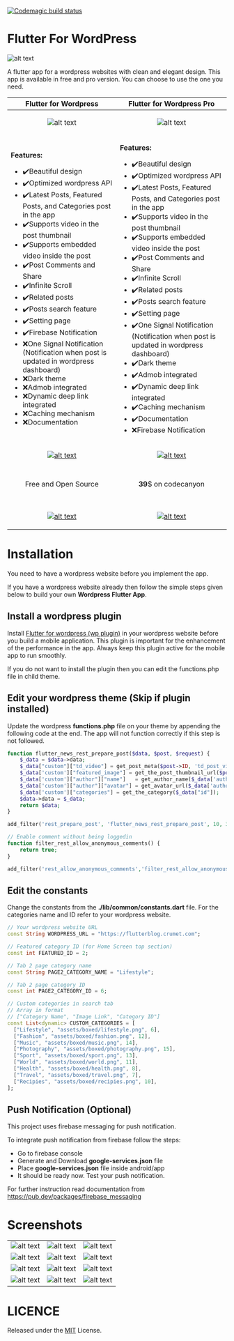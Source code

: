 [![Codemagic build status](https://api.codemagic.io/apps/5dda7273011bc91bb5e1e928/5dda7273011bc91bb5e1e927/status_badge.svg)](https://codemagic.io/apps/5dda7273011bc91bb5e1e928/5dda7273011bc91bb5e1e927/latest_build)

# Flutter For WordPress

![alt text](resources/banner.png "Banner")

A flutter app for a wordpress websites with clean and elegant design. This app is available in free and pro version. You can choose to use the one you need.

|Flutter for Wordpress|Flutter for Wordpress Pro|
|---|---|
|<p align="center">![alt text](resources/fwp.png "Flutter for wordpress")</p>|<p align="center">![alt text](resources/wp_pro.png "Flutter for wordpress pro")</p>|
|<p><b>Features:</b><ul><li>✔️Beautiful design</li><li>✔️Optimized wordpress API</li><li>✔️Latest Posts, Featured Posts, and Categories post in the app</li><li>✔️Supports video in the post thumbnail</li><li>✔️Supports embedded video inside the post</li><li>✔️Post Comments and Share</li><li>✔️Infinite Scroll</li><li>✔️Related posts</li><li>✔️Posts search feature</li><li>✔️Setting page</li><li>✔️Firebase Notification</li><li>❌One Signal Notification (Notification when post is updated in wordpress dashboard)</li><li>❌Dark theme</li><li>❌Admob integrated</li><li>❌Dynamic deep link integrated</li><li>❌Caching mechanism</li><li>❌Documentation</li></ul></p>|<p><b>Features:</b><ul><li>✔️Beautiful design</li><li>✔️Optimized wordpress API</li><li>✔️Latest Posts, Featured Posts, and Categories post in the app</li><li>✔️Supports video in the post thumbnail</li><li>✔️Supports embedded video inside the post</li><li>✔️Post Comments and Share</li><li>✔️Infinite Scroll</li><li>✔️Related posts</li><li>✔️Posts search feature</li><li>✔️Setting page</li><li>✔️One Signal Notification (Notification when post is updated in wordpress dashboard)</li><li>✔️Dark theme</li><li>✔️Admob integrated</li><li>✔️Dynamic deep link integrated</li><li>✔️Caching mechanism</li><li>✔️Documentation</li><li>❌Firebase Notification</li></ul></p>|
|<p align="center">[![alt text](resources/google-play-badge.png "Banner")](https://play.google.com/store/apps/details?id=com.wordpress.flutter.app)</p>|<p align="center">[![alt text](resources/google-play-badge.png "Banner")](https://play.google.com/store/apps/details?id=com.wordpress.flutter.pro)</p>|
|<p align="center" style="padding-top: 8px;">Free and Open Source<p>|<p align="center" style="padding-top: 8px;"><b>39</b>$ on codecanyon<p>|
|<p align="center" style="padding-top: 16px;">[![alt text](resources/button_download.png "Download")](https://github.com/l3lackcurtains/Flutter-for-Wordpress-App/releases)<p>|<p align="center" style="padding-top: 16px;">[![alt text](resources/button_purchase.png "Purchase")](https://codecanyon.net/item/flutter-for-wordpress-pro/27977169)</p>|


# Installation
You need to have a wordpress website before you implement the app.

If you have a wordpress website already then follow the simple steps given below to build your own **Wordpress Flutter App**.

## Install a wordpress plugin

Install [Flutter for wordpress (wp plugin)](https://github.com/l3lackcurtains/flutter-for-wordpress-wp-plugin/releases) in your wordpress website before you build a mobile application. This plugin is important for the enhancement of the performance in the app. Always keep this plugin active for the mobile app to run smoothly.

If you do not want to install the plugin then you can edit the functions.php file in child theme.


## Edit your wordpress theme (Skip if plugin installed)

Update the wordpress **functions.php** file on your theme by appending the following code at the end. The app will not function correctly if this step is not followed.

```php
function flutter_news_rest_prepare_post($data, $post, $request) {
    $_data = $data->data;
    $_data["custom"]["td_video"] = get_post_meta($post->ID, 'td_post_video', true) ?? '';
    $_data['custom']["featured_image"] = get_the_post_thumbnail_url($post->ID, "original") ?? '';
    $_data['custom']["author"]["name"]   = get_author_name($_data['author']);
    $_data['custom']["author"]["avatar"] = get_avatar_url($_data['author']);
    $_data['custom']["categories"] = get_the_category($_data["id"]);
    $data->data = $_data;
    return $data;
}

add_filter('rest_prepare_post', 'flutter_news_rest_prepare_post', 10, 3);

// Enable comment without being loggedin
function filter_rest_allow_anonymous_comments() {
    return true;
}

add_filter('rest_allow_anonymous_comments','filter_rest_allow_anonymous_comments');

```

## Edit the constants

Change the constants from the **./lib/common/constants.dart** file. For the categories name and ID refer to your wordpress website.

```dart
// Your wordpress website URL
const String WORDPRESS_URL = "https://flutterblog.crumet.com"; 

// Featured category ID (for Home Screen top section)
const int FEATURED_ID = 2;

// Tab 2 page category name
const String PAGE2_CATEGORY_NAME = "Lifestyle";

// Tab 2 page category ID
const int PAGE2_CATEGORY_ID = 6;

// Custom categories in search tab
// Array in format
// ["Category Name", "Image Link", "Category ID"]
const List<dynamic> CUSTOM_CATEGORIES = [
  ["Lifestyle", "assets/boxed/lifestyle.png", 6],
  ["Fashion", "assets/boxed/fashion.png", 12],
  ["Music", "assets/boxed/music.png", 14],
  ["Photography", "assets/boxed/photography.png", 15],
  ["Sport", "assets/boxed/sport.png", 13],
  ["World", "assets/boxed/world.png", 11],
  ["Health", "assets/boxed/health.png", 8],
  ["Travel", "assets/boxed/travel.png", 7],
  ["Recipies", "assets/boxed/recipies.png", 10],
];
```

## Push Notification (Optional)

This project uses firebase messaging for push notification.

To integrate push notification from firebase follow the steps:
- Go to firebase console
- Generate and Download **google-services.json** file
- Place **google-services.json** file inside android/app
- It should be ready now. Test your push notification.

For further instruction read documentation from https://pub.dev/packages/firebase_messaging

# Screenshots

|   |   |   |
|---|---|---|
|![alt text](resources/Screenshot_1.png "Screenshot 1")|![alt text](resources/Screenshot_2.png "Screenshot 2")|![alt text](resources/Screenshot_3.png "Screenshot 3")|
|![alt text](resources/Screenshot_4.png "Screenshot 4")|![alt text](resources/Screenshot_5.png "Screenshot 5")|![alt text](resources/Screenshot_6.png "Screenshot 6")|
|![alt text](resources/Screenshot_7.png "Screenshot 7")|![alt text](resources/Screenshot_8.png "Screenshot 8")|![alt text](resources/Screenshot_9.png "Screenshot 9")|
|![alt text](resources/Screenshot_10.png "Screenshot 10")|![alt text](resources/Screenshot_11.png "Screenshot 11")|![alt text](resources/Screenshot_12.png "Screenshot 12")|

# LICENCE

Released under the [MIT](./LICENSE) License.<br>

